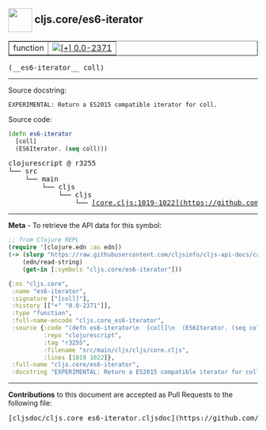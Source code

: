 ## <img width="48px" valign="middle" src="http://i.imgur.com/Hi20huC.png"> cljs.core/es6-iterator

 <table border="1">
<tr>

<td>function</td>
<td><a href="https://github.com/cljsinfo/cljs-api-docs/tree/0.0-2371"><img valign="middle" alt="[+] 0.0-2371" src="https://img.shields.io/badge/+-0.0--2371-lightgrey.svg"></a> </td>
</tr>
</table>

 <samp>
(__es6-iterator__ coll)<br>
</samp>

---




Source docstring:

```
EXPERIMENTAL: Return a ES2015 compatible iterator for coll.
```

Source code:

```clj
(defn es6-iterator
  [coll]
  (ES6Iterator. (seq coll)))
```

 <pre>
clojurescript @ r3255
└── src
    └── main
        └── cljs
            └── cljs
                └── <ins>[core.cljs:1019-1022](https://github.com/clojure/clojurescript/blob/r3255/src/main/cljs/cljs/core.cljs#L1019-L1022)</ins>
</pre>


---

__Meta__ - To retrieve the API data for this symbol:

```clj
;; from Clojure REPL
(require '[clojure.edn :as edn])
(-> (slurp "https://raw.githubusercontent.com/cljsinfo/cljs-api-docs/catalog/cljs-api.edn")
    (edn/read-string)
    (get-in [:symbols "cljs.core/es6-iterator"]))
```

```clj
{:ns "cljs.core",
 :name "es6-iterator",
 :signature ["[coll]"],
 :history [["+" "0.0-2371"]],
 :type "function",
 :full-name-encode "cljs.core_es6-iterator",
 :source {:code "(defn es6-iterator\n  [coll]\n  (ES6Iterator. (seq coll)))",
          :repo "clojurescript",
          :tag "r3255",
          :filename "src/main/cljs/cljs/core.cljs",
          :lines [1019 1022]},
 :full-name "cljs.core/es6-iterator",
 :docstring "EXPERIMENTAL: Return a ES2015 compatible iterator for coll."}

```

---

__Contributions__ to this document are accepted as Pull Requests to the following file:

 <pre>
[cljsdoc/cljs.core_es6-iterator.cljsdoc](https://github.com/cljsinfo/cljs-api-docs/blob/master/cljsdoc/cljs.core_es6-iterator.cljsdoc)
</pre>


